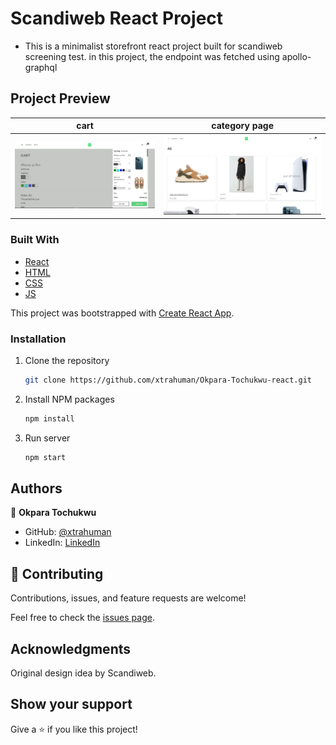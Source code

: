 # Scandiweb React Project
- This is a minimalist storefront react project built for scandiweb screening test. in this project, the endpoint was fetched using apollo-graphql

## Project Preview

 cart                                    |  category page
:---------------------------------------:|:---------------------------------------:
![](./client/public/cart.PNG)                   |  ![](./client/public/category.PNG) 



### Built With

- [React](https://es.reactjs.org/)
- [HTML](https://www.w3schools.com/html/)
- [CSS](https://www.w3schools.com/css/)
- [JS](https://www.javascript.com/)


This project was bootstrapped with [Create React App](https://github.com/facebook/create-react-app).

### Installation

1. Clone the repository
   ```sh
   git clone https://github.com/xtrahuman/Okpara-Tochukwu-react.git
   ```
2. Install NPM packages
   ```sh
   npm install
   ```
3. Run server
   ```sh
   npm start
   ```
## Authors

👤 **Okpara Tochukwu**

- GitHub: [@xtrahuman](https://github.com/xtrahuman)
- LinkedIn: [LinkedIn](https://linkedin.com/in/tochukwuokpara)

## 🤝 Contributing

Contributions, issues, and feature requests are welcome!

Feel free to check the [issues page](../../issues/).

## Acknowledgments

Original design idea by Scandiweb.

## Show your support

Give a ⭐️ if you like this project!
